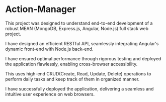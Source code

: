 # Action-Manager

This project was designed to understand end-to-end development of a robust MEAN (MongoDB, Express.js, Angular, Node.js) full stack web project. 

I have designed an efficient RESTful API, seamlessly integrating Angular's dynamic front-end with Node.js back-end. 

I have ensured optimal performance through rigorous testing and deployed the application flawlessly, enabling cross-browser accessibility.

This uses high-end CRUD(Create, Read, Update, Delete) operations to perform daily tasks and keep track of them in organized manner.

I have successfully deployed the application, delivering a seamless and intuitive user experience on web browsers.
